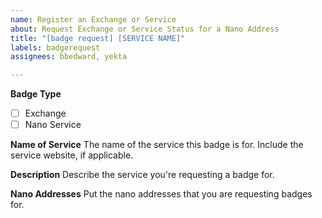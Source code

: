 ```yaml
---
name: Register an Exchange or Service
about: Request Exchange or Service Status for a Nano Address
title: "[badge request] [SERVICE NAME]"
labels: badgerequest
assignees: bbedward, yekta

---
```


**Badge Type**
<!-- Add an X to indicate which badge you're requesting --> 
- [ ] Exchange
- [ ] Nano Service

**Name of Service**
The name of the service this badge is for. Include the service website, if applicable.

**Description**
Describe the service you're requesting a badge for.

**Nano Addresses**
Put the nano addresses that you are requesting badges for.
